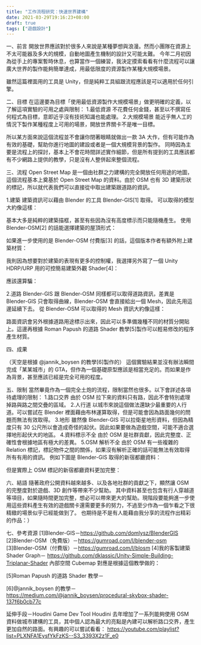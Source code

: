```yaml
---
title: "工作流程研究：快速世界建構"
date: 2021-03-29T19:16:23+08:00
draft: true
tags: ["遊戲設計"]
---
```




一、前言
開放世界應該對於很多人來說是某種夢想與浪漫。然而小團隊在資源上不太可能器及多大的規模，自動地圖產生機制的設計又可能太難。
今年二月初因為從手上的專案暫時休息，也算當作一個練習，我決定摸索看看有什麼流程可以讓廣大世界的製作能夠簡單達成，用最低限度的資源製作某種大規模場景。

雖然這篇裡面用的工具是 Unity，但是純粹工具組跟流程應該是可以適用於任何引擎。

二、目標
在這邊要為目標「使用最低資源製作大規模場景」做更明確的定義，以了解這項實驗的可用之處與限制：
1.最低資源
不花費任何金錢，甚至以不撰寫任何程式為目標，意即近乎沒有技術知識也能處理。
2.大規模場景
能近乎無人工的情況下製作某種程度上可用的場景，開放世界關卡不是唯一目標。

所以某方面來說這個流程並不會讓你閉著眼睛就做出一款 3A 大作，但有可能作為有效的基礎，幫助你進行地圖的建設或者是一個大規模背景的製作。
同時因為主要是流程上的探討，基本上不會花時間詳述實作細節，但是所有提到的工具應該都有不少網路上提供的教學，只是沒有人整併起來整個流程。

三、流程
Open Street Map 是一個由社群之力建構的完全開放任何用途的地圖，這個流程基本上奠基於 Open Street Map 的資料。由於 OSM 也有 3D 建築形狀的標記，所以就代表我們可以直接從中取出建築跟道路的資訊。

1.建築
建築資訊可以藉由 Blender 的工具 Blender-GIS[1] 取得。
可以取得的模型大約像這樣：

基本大多是純粹的建築描框，甚至有些因為沒有高度標示而只能隨機產生。
使用 Blender-OSM[2] 的話能選擇建築的屋頂形式：

如果進一步使用的是 Blender-OSM 付費版[3] 的話，這個版本作者有額外附上建築材質：


我則因為想要對於建築的表現有更多的控制權，我選擇另外寫了一個 Unity HDRP/URP 用的可控簡易建築外觀 Shader[4]：



應該還算騙：




2.道路
Blender-GIS 跟 Blender-OSM 同樣都可以取得道路資訊，差異是 Blender-GIS 只會取得曲線，Blender-OSM 會直接給出一個 Mesh，因此先用這邊延續下去。
從 Blender-OSM 可以取得的 Mesh 資訊大約像這樣：

路面資訊會另外根據道路用途標示出來，因此可以多準備幾種不同的材質分開貼上。這邊再根據 Roman Papush 的道路 Shader 教學[5]製作可以輕易修改的程序產生材質。




四、成果





（天空是根據 @jannik_boysen 的教學[6]製作的）
這個實驗結果並沒有辦法瞬間完成「某某城市」的 GTA，但作為一個基礎原型應該是相當充足的。而如果是作為背景，甚至應該已經是完全可用的程度。


五、限制
當然畢竟作為一個完全土炮的流程，限制當然也很多。以下會詳述各項待處理的限制：
1.路口交界
由於 OSM 拉下來的資料只有路，因此不會特別處理掉路與路之間交疊的區域。
2.人行道
以城市來說這個做法還缺少最重要的人行道。可以嘗試在 Blender 裡面藉由布林運算取得，但是可能會因為路面幾何的問題而無法有效取得。
3.地形
雖然像 Blender-GIS 可以拉衛星地形資料，但因為精度只有 30 公尺所以會造成奇怪的起伏。因此如果要做為遊戲空間，可能不適合選擇地形起伏大的地區。
4.資料標示不全
由於 OSM 是社群貢獻，因此完整度、正確性會根據地區有極大的差異。
5.OSM 解析不全
由於 OSM 有一些複雜的 Relation 標記，標記物件之間的關係，如果沒有解析正確的話可能無法有效取得所有有用的資訊。
例如下圖是 Blender-GIS 取得的新宿都廳資料：

但是實際上 OSM 標記的新宿都廳資料更加完整：


六、結語
隨著政府公開資料越來越多、以及各地社群的貢獻之下，顯然讓 OSM 的完整度對於遊戲、3D 創作等帶來不少幫助。
其中資料甚至也包含有行人穿越道等項目，如果隨時間更加完整，想必可以帶來更大的幫助。現階段要能夠進一步使用這些資料產生有效的遊戲關卡還需要更多的努力，不過至少作為一個乍看之下很精緻的場景似乎已經能做到了。
也期待是不是有人能藉由我分享的流程作出精彩的作品：）

七、參考資源
[1]Blender-GIS－https://github.com/domlysz/BlenderGIS
[2]Blender-OSM（免費版）－https://gumroad.com/l/blender-osm
[3]Blender-OSM（付費版）－https://gumroad.com/l/blosm
[4]我的客製建築 Shader Graph－
https://github.com/dklassic/Unity-Simple-Building-Triplanar-Shader
內部空間 Cubemap 對應是根據這個教學做的：


[5]Roman Papush 的道路 Shader 教學－


[6]@jannik_boysen 的教學－
https://medium.com/@jannik_boysen/procedural-skybox-shader-137f6b0cb77c

延伸手段－Houdini Game Dev Tool
Houdini 去年增加了一系列能夠使用 OSM 資料做城市建構的工具，其中個人認為最大的亮點是內建可以解析路口交界，產生更加自然的路面。有興趣的可以嘗試看看：
https://youtube.com/playlist?list=PLXNFA1EysfYkFzKS--S3_3393X2z1F_e0